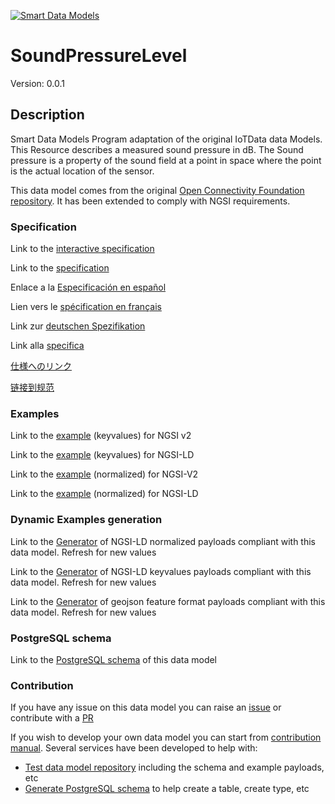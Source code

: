 [![Smart Data Models](https://smartdatamodels.org/wp-content/uploads/2022/01/SmartDataModels_logo.png "Logo")](https://smartdatamodels.org)
# SoundPressureLevel
Version: 0.0.1

## Description 

Smart Data Models Program adaptation of the original IoTData data Models. This Resource describes a measured sound pressure in dB.  The Sound pressure is a property of the sound field at a point in space where the point is the actual location of the sensor.

This data model comes from the original [Open Connectivity Foundation repository](https://github.com/openconnectivityfoundation/IoTDataModels). It has been extended to comply with NGSI requirements.
### Specification

Link to the [interactive specification](https://swagger.lab.fiware.org/?url=https://smart-data-models.github.io/dataModel.OCF/SoundPressureLevel/swagger.yaml)

Link to the [specification](https://github.com/smart-data-models/dataModel.OCF/blob/master/SoundPressureLevel/doc/spec.md)

Enlace a la [Especificación en español](https://github.com/smart-data-models/dataModel.OCF/blob/master/SoundPressureLevel/doc/spec_ES.md)

Lien vers le [spécification en français](https://github.com/smart-data-models/dataModel.OCF/blob/master/SoundPressureLevel/doc/spec_FR.md)

Link zur [deutschen Spezifikation](https://github.com/smart-data-models/dataModel.OCF/blob/master/SoundPressureLevel/doc/spec_DE.md)

Link alla [specifica](https://github.com/smart-data-models/dataModel.OCF/blob/master/SoundPressureLevel/doc/spec_IT.md)

[仕様へのリンク](https://github.com/smart-data-models/dataModel.OCF/blob/master/SoundPressureLevel/doc/spec_JA.md)

[链接到规范](https://github.com/smart-data-models/dataModel.OCF/blob/master/SoundPressureLevel/doc/spec_ZH.md)
### Examples

Link to the [example](https://smart-data-models.github.io/dataModel.OCF/SoundPressureLevel/examples/example.json) (keyvalues) for NGSI v2

Link to the [example](https://smart-data-models.github.io/dataModel.OCF/SoundPressureLevel/examples/example.jsonld) (keyvalues) for NGSI-LD

Link to the [example](https://smart-data-models.github.io/dataModel.OCF/SoundPressureLevel/examples/example-normalized.json) (normalized) for NGSI-V2

Link to the [example](https://smart-data-models.github.io/dataModel.OCF/SoundPressureLevel/examples/example-normalized.jsonld) (normalized) for NGSI-LD
### Dynamic Examples generation

Link to the [Generator](https://smartdatamodels.org/extra/ngsi-ld_generator.php?schemaUrl=https://raw.githubusercontent.com/smart-data-models/dataModel.OCF/master/SoundPressureLevel/schema.json&email=info@smartdatamodels.org) of NGSI-LD normalized payloads compliant with this data model. Refresh for new values

Link to the [Generator](https://smartdatamodels.org/extra/ngsi-ld_generator_keyvalues.php?schemaUrl=https://raw.githubusercontent.com/smart-data-models/dataModel.OCF/master/SoundPressureLevel/schema.json&email=info@smartdatamodels.org) of NGSI-LD keyvalues payloads compliant with this data model. Refresh for new values

Link to the [Generator](https://smartdatamodels.org/extra/geojson_features_generator.php?schemaUrl=https://raw.githubusercontent.com/smart-data-models/dataModel.OCF/master/SoundPressureLevel/schema.json&email=info@smartdatamodels.org) of geojson feature format payloads compliant with this data model. Refresh for new values
### PostgreSQL schema

Link to the [PostgreSQL schema](https://smart-data-models.github.io/dataModel.OCF/SoundPressureLevel/schema.sql) of this data model
### Contribution

 If you have any issue on this data model you can raise an [issue](https://github.com/smart-data-models/dataModel.OCF/issues)  or contribute with a [PR](https://github.com/smart-data-models/dataModel.OCF/pulls)

 If you wish to develop your own data model you can start from [contribution manual](https://bit.ly/contribution_manual). Several services have been developed to help with: 
 - [Test data model repository](https://smartdatamodels.org/index.php/data-models-contribution-api/) including the schema and example payloads, etc
 - [Generate PostgreSQL schema](https://smartdatamodels.org/index.php/sql-service/) to help create a table, create type, etc